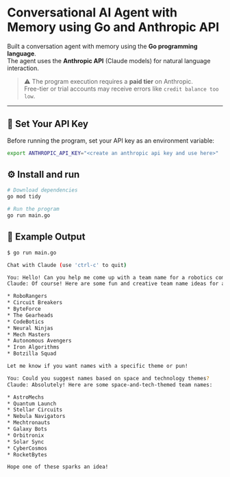 # Conversational AI Agent with Memory using Go and Anthropic API

Built a conversation agent with memory using the **Go programming language**.  
The agent uses the **Anthropic API** (Claude models) for natural language interaction.

> ⚠️ The program execution requires a **paid tier** on Anthropic.  
> Free-tier or trial accounts may receive errors like `credit balance too low`.

---

## 🔐 Set Your API Key

Before running the program, set your API key as an environment variable:

```bash
export ANTHROPIC_API_KEY="<create an anthropic api key and use here>"
```

## ⚙️ Install and run
```bash
# Download dependencies
go mod tidy

# Run the program
go run main.go
```

## 💬 Example Output
```bash
$ go run main.go

Chat with Claude (use 'ctrl-c' to quit)

You: Hello! Can you help me come up with a team name for a robotics competition?
Claude: Of course! Here are some fun and creative team name ideas for a robotics competition:

* RoboRangers
* Circuit Breakers
* ByteForce
* The Gearheads
* CodeBotics
* Neural Ninjas
* Mech Masters
* Autonomous Avengers
* Iron Algorithms
* Botzilla Squad

Let me know if you want names with a specific theme or pun!

You: Could you suggest names based on space and technology themes?
Claude: Absolutely! Here are some space-and-tech-themed team names:

* AstroMechs
* Quantum Launch
* Stellar Circuits
* Nebula Navigators
* Mechtronauts
* Galaxy Bots
* Orbitronix
* Solar Sync
* CyberCosmos
* RocketBytes

Hope one of these sparks an idea!

```

